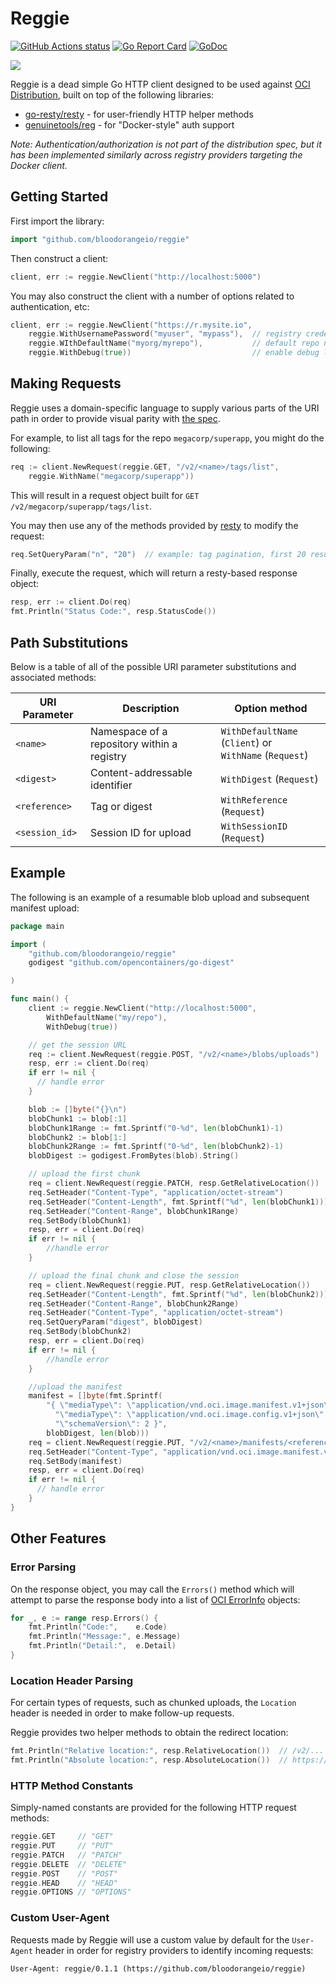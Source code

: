 # Reggie

[![GitHub Actions status](https://github.com/bloodorangeio/reggie/workflows/build/badge.svg)](https://github.com/bloodorangeio/reggie/actions?query=workflow%3Abuild) [![Go Report Card](https://goreportcard.com/badge/github.com/bloodorangeio/reggie)](https://goreportcard.com/report/github.com/bloodorangeio/reggie) [![GoDoc](https://godoc.org/github.com/bloodorangeio/reggie?status.svg)](https://godoc.org/github.com/bloodorangeio/reggie)

![](https://raw.githubusercontent.com/bloodorangeio/reggie/master/reggie.png)

Reggie is a dead simple Go HTTP client designed to be used against [OCI Distribution](https://github.com/opencontainers/distribution-spec), built on top of the following libraries:

- [go-resty/resty](https://github.com/go-resty/resty) - for user-friendly HTTP helper methods
- [genuinetools/reg](https://github.com/genuinetools/reg) - for "Docker-style" auth support

*Note: Authentication/authorization is not part of the distribution spec, but it has been implemented similarly across registry providers targeting the Docker client.*


## Getting Started

First import the library:
```go
import "github.com/bloodorangeio/reggie"
```

Then construct a client:

```go
client, err := reggie.NewClient("http://localhost:5000")
```

You may also construct the client with a number of options related to authentication, etc:

```go
client, err := reggie.NewClient("https://r.mysite.io",
    reggie.WithUsernamePassword("myuser", "mypass"),  // registry credentials
    reggie.WIthDefaultName("myorg/myrepo"),           // default repo name
    reggie.WithDebug(true))                           // enable debug logging
```

## Making Requests

Reggie uses a domain-specific language to supply various parts of the URI path in order to provide visual parity with [the spec](https://github.com/opencontainers/distribution-spec/blob/master/spec.md).

For example, to list all tags for the repo `megacorp/superapp`, you might do the following:

```go
req := client.NewRequest(reggie.GET, "/v2/<name>/tags/list",
    reggie.WithName("megacorp/superapp"))
```

This will result in a request object built for `GET /v2/megacorp/superapp/tags/list`.

You may then use any of the methods provided by [resty](https://github.com/go-resty/resty) to modify the request:
```go
req.SetQueryParam("n", "20")  // example: tag pagination, first 20 results
```

Finally, execute the request, which will return a resty-based response object:
```go
resp, err := client.Do(req)
fmt.Println("Status Code:", resp.StatusCode())
```

## Path Substitutions

Below is a table of all of the possible URI parameter substitutions and associated methods:


| URI Parameter | Description | Option method |
|-|-|-|
| `<name>` | Namespace of a repository within a registry | `WithDefaultName` (`Client`) or<br>`WithName` (`Request`) |
| `<digest>` | Content-addressable identifier | `WithDigest` (`Request`) |
| `<reference>` | Tag or digest | `WithReference` (`Request`) |
| `<session_id>` | Session ID for upload | `WithSessionID` (`Request`) |

## Example

The following is an example of a resumable blob upload and subsequent manifest upload:

```go
package main

import (
    "github.com/bloodorangeio/reggie"
    godigest "github.com/opencontainers/go-digest"

)

func main() {
    client := reggie.NewClient("http://localhost:5000",
        WithDefaultName("my/repo"),
        WithDebug(true))

    // get the session URL
    req := client.NewRequest(reggie.POST, "/v2/<name>/blobs/uploads")
    resp, err := client.Do(req)
    if err != nil {
      // handle error
    }

    blob := []byte("{}\n")
    blobChunk1 := blob[:1]
    blobChunk1Range := fmt.Sprintf("0-%d", len(blobChunk1)-1)
    blobChunk2 := blob[1:]
    blobChunk2Range := fmt.Sprintf("0-%d", len(blobChunk2)-1)
    blobDigest := godigest.FromBytes(blob).String()

    // upload the first chunk
    req = client.NewRequest(reggie.PATCH, resp.GetRelativeLocation())
    req.SetHeader("Content-Type", "application/octet-stream")
    req.SetHeader("Content-Length", fmt.Sprintf("%d", len(blobChunk1)))
    req.SetHeader("Content-Range", blobChunk1Range)
    req.SetBody(blobChunk1)
    resp, err = client.Do(req)
    if err != nil {
        //handle error
    }

    // upload the final chunk and close the session
    req = client.NewRequest(reggie.PUT, resp.GetRelativeLocation())
    req.SetHeader("Content-Length", fmt.Sprintf("%d", len(blobChunk2)))
    req.SetHeader("Content-Range", blobChunk2Range)
    req.SetHeader("Content-Type", "application/octet-stream")
    req.SetQueryParam("digest", blobDigest)
    req.SetBody(blobChunk2)
    resp, err = client.Do(req)
    if err != nil {
        //handle error
    }

    //upload the manifest
    manifest = []byte(fmt.Sprintf(
        "{ \"mediaType\": \"application/vnd.oci.image.manifest.v1+json\", \"config\":  { \"digest\": \"%s\", "+
          "\"mediaType\": \"application/vnd.oci.image.config.v1+json\","+" \"size\": %d }, \"layers\": [], "+
          "\"schemaVersion\": 2 }",
        blobDigest, len(blob)))
    req = client.NewRequest(reggie.PUT, "/v2/<name>/manifests/<reference>", reggie.WithReference("test"))
    req.SetHeader("Content-Type", "application/vnd.oci.image.manifest.v1+json")
    req.SetBody(manifest)
    resp, err = client.Do(req)
    if err != nil {
      // handle error
    }
}

```

## Other Features

### Error Parsing

On the response object, you may call the `Errors()` method which will attempt to parse the response body into a list of [OCI ErrorInfo](https://github.com/opencontainers/distribution-spec/blob/master/specs-go/v1/error.go#L36) objects:
```go
for _, e := range resp.Errors() {
    fmt.Println("Code:",    e.Code)
    fmt.Println("Message:", e.Message)
    fmt.Println("Detail:",  e.Detail)
}
```

### Location Header Parsing

For certain types of requests, such as chunked uploads, the `Location` header is needed in order to make follow-up requests.

Reggie provides two helper methods to obtain the redirect location:
```go
fmt.Println("Relative location:", resp.RelativeLocation())  // /v2/...
fmt.Println("Absolute location:", resp.AbsoluteLocation())  // https://...
```

### HTTP Method Constants

Simply-named constants are provided for the following HTTP request methods:
```go
reggie.GET     // "GET"
reggie.PUT     // "PUT"
reggie.PATCH   // "PATCH"
reggie.DELETE  // "DELETE"
reggie.POST    // "POST"
reggie.HEAD    // "HEAD"
reggie.OPTIONS // "OPTIONS"
```

### Custom User-Agent

Requests made by Reggie will use a custom value by default for the `User-Agent` header in order for registry providers to identify incoming requests:
```
User-Agent: reggie/0.1.1 (https://github.com/bloodorangeio/reggie)
```
